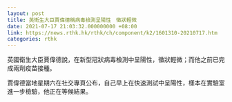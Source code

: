 ```yaml
---
layout: post
title: 英衛生大臣賈偉德稱病毒檢測呈陽性　徵狀輕微
date: 2021-07-17 21:03:32.000000000 +08:00
link: https://news.rthk.hk/rthk/ch/component/k2/1601310-20210717.htm
categories: rthk
---
```


英國衛生大臣賈偉德說，在新型冠狀病毒檢測中呈陽性，徵狀輕微；而他之前已完成兩劑疫苗接種。

賈偉德當地星期六在社交專頁公布，自己早上在快速測試中呈陽性，樣本在實驗室進一步檢驗，他正在等候結果。
